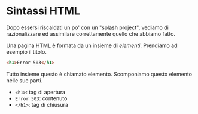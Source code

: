# Sintassi HTML

Dopo essersi riscaldati un po' con un "splash project", vediamo di razionalizzare ed assimilare correttamente quello che abbiamo fatto.

Una pagina HTML è formata da un insieme di _elementi_. Prendiamo ad esempio il titolo.

```html
<h1>Error 503</h1>
```

Tutto insieme questo è chiamato elemento. Scomponiamo questo elemento nelle sue parti.
- `<h1>`: tag di apertura
- `Error 503`: contenuto
- `</h1>`: tag di chiusura
